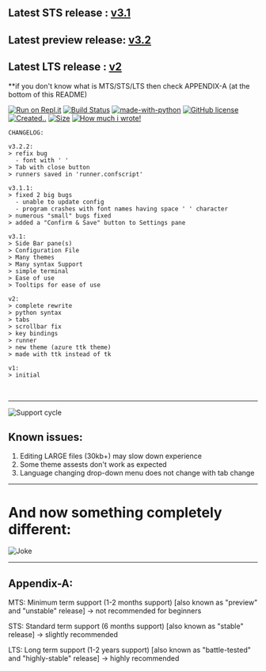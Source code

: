 ## Latest STS release : [v3.1](https://github.com/Whirlpool-Programmer/WhirlEdit/releases/tag/v3.1)
## Latest preview release: [v3.2](https://github.com/Whirlpool-Programmer/WhirlEdit/releases/tag/v3.2)
## Latest LTS release : [v2](https://github.com/Whirlpool-Programmer/WhirlEdit/releases/tag/v2)

\*\*if you don't know what is MTS/STS/LTS then check APPENDIX-A (at the bottom of this README)

[![Run on Repl.it](https://repl.it/badge/github/Whirlpool-programmer/WhirlEdit)](https://repl.it/github/whirlpool-programmer/WhirlEdit)
[![Build Status](https://github.com/whirlpool-programmer/whirledit/actions/workflows/python-app.yml/badge.svg)](https://github.com/whirlpool-programmer/whirledit/actions/workflows/python-app.yml)
[![made-with-python](https://img.shields.io/badge/Made%20with-Python-1f425f.svg)](https://www.python.org/)
[![GitHub license](https://img.shields.io/github/license/Whirlpool-programmer/whirledit.svg)](https://github.com/whirlpool-programmer/whirledit/blob/master/LICENSE)
[![Created..](https://badges.pufler.dev/created/Whirlpool-Programmer/Whirledit)]() 
[![Size](https://shields.io/github/repo-size/Whirlpool-Programmer/whirledit)]()
[![How much i wrote!](https://shields.io/tokei/lines/github/whirlpool-programmer/whirledit)]()

<!--
WhirlEdit as of 1 month ago:

![](https://github.com/Whirlpool-Programmer/WhirlEdit/raw/main/screenshot.png)
-->
```
CHANGELOG:

v3.2.2:
> refix bug
  - font with ' '
> Tab with close button
> runners saved in 'runner.confscript'

v3.1.1:
> fixed 2 big bugs
  - unable to update config
  - program crashes with font names having space ' ' character
> numerous "small" bugs fixed
> added a "Confirm & Save" button to Settings pane

v3.1:
> Side Bar pane(s)
> Configuration File
> Many themes
> Many syntax Support
> simple terminal
> Ease of use 
> Tooltips for ease of use

v2:
> complete rewrite
> python syntax
> tabs
> scrollbar fix
> key bindings
> runner
> new theme (azure ttk theme)
> made with ttk instead of tk

v1:
> initial
```
<br>
<hr>
<img src = "https://github.com/Whirlpool-Programmer/WhirlEdit/raw/main/support.png" alt = "Support cycle"/>


## Known issues:

1. Editing LARGE files (30kb+) may slow down experience
2. Some theme assests don't work as expected
3. Language changing drop-down menu does not change with tab change

<hr>

# And now something completely different:

![Joke](https://readme-jokes.vercel.app/api)


<hr>

## Appendix-A:

MTS: Minimum term support (1-2 months support) [also known as "preview" and "unstable" release] -> not recommended for beginners

STS: Standard term support (6 months support) [also known as "stable" release] -> slightly recommended

LTS: Long term support (1-2 years support) [also known as "battle-tested" and "highly-stable" release] -> highly recommended
